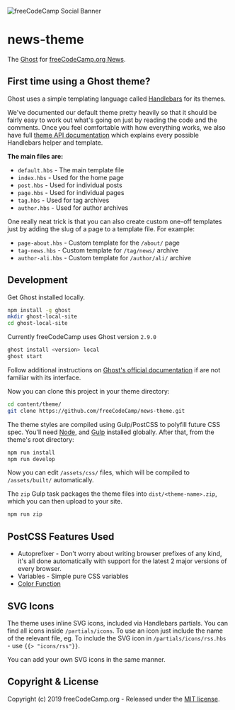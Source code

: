 ![freeCodeCamp Social Banner](https://s3.amazonaws.com/freecodecamp/wide-social-banner.png)

# news-theme

The [Ghost](http://github.com/tryghost/ghost/) for [freeCodeCamp.org News](https://www.freecodecamp.org/news).

## First time using a Ghost theme?

Ghost uses a simple templating language called [Handlebars](http://handlebarsjs.com/) for its themes.

We've documented our default theme pretty heavily so that it should be fairly easy to work out what's going on just by reading the code and the comments. Once you feel comfortable with how everything works, we also have full [theme API documentation](https://themes.ghost.org) which explains every possible Handlebars helper and template.

**The main files are:**

- `default.hbs` - The main template file
- `index.hbs` - Used for the home page
- `post.hbs` - Used for individual posts
- `page.hbs` - Used for individual pages
- `tag.hbs` - Used for tag archives
- `author.hbs` - Used for author archives

One really neat trick is that you can also create custom one-off templates just by adding the slug of a page to a template file. For example:

- `page-about.hbs` - Custom template for the `/about/` page
- `tag-news.hbs` - Custom template for `/tag/news/` archive
- `author-ali.hbs` - Custom template for `/author/ali/` archive

## Development

Get Ghost installed locally.

```bash
npm install -g ghost
mkdir ghost-local-site
cd ghost-local-site
```

Currently freeCodeCamp uses Ghost version `2.9.0`

```bash
ghost install <version> local
ghost start
```

Follow additional instructions on [Ghost's official documentation](https://docs.ghost.org) if are not familiar with its interface.

Now you can clone this project in your theme directory:

```bash
cd content/theme/
git clone https://github.com/freeCodeCamp/news-theme.git
```

The theme styles are compiled using Gulp/PostCSS to polyfill future CSS spec. You'll need [Node](https://nodejs.org/), and [Gulp](https://gulpjs.com) installed globally. After that, from the theme's root directory:

```bash
npm run install
npm run develop
```

Now you can edit `/assets/css/` files, which will be compiled to `/assets/built/` automatically.

The `zip` Gulp task packages the theme files into `dist/<theme-name>.zip`, which you can then upload to your site.

```bash
npm run zip
```

## PostCSS Features Used

- Autoprefixer - Don't worry about writing browser prefixes of any kind, it's all done automatically with support for the latest 2 major versions of every browser.
- Variables - Simple pure CSS variables
- [Color Function](https://github.com/postcss/postcss-color-function)

## SVG Icons

The theme uses inline SVG icons, included via Handlebars partials. You can find all icons inside `/partials/icons`. To use an icon just include the name of the relevant file, eg. To include the SVG icon in `/partials/icons/rss.hbs` - use `{{> "icons/rss"}}`.

You can add your own SVG icons in the same manner.

## Copyright & License

Copyright (c) 2019 freeCodeCamp.org - Released under the [MIT license](LICENSE.md).
